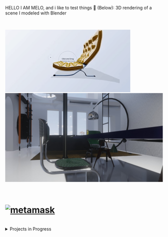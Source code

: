 HELLO I AM MELO, and i like to test things 👾
(Below): 3D rendering of a scene I modeled with Blender

 
   
  
   
   <br>
   
   [<img src="CHAIR_blender-3d-threejs.gif"/>]() 
   [<img src="study1_chairMarcelBreuer_eeveTest.jpg"/>]()
   
   
   
<br>

 
    
 


# <a href="https://emoji.gg/emoji/1385-metamask"><img src="https://emoji.gg/assets/emoji/1385-metamask.png" width="64px" height="64px" alt="metamask"></a>

<br>

<details>
<summary>Projects in Progress</summary> 
   
<br>
   
### OpenSea marketplace [repo](https://github.com/nadiamariduena/opensea-marketplace)  
#### Stack: Blockchain Web 3.0 App with  Next.js | Sanity.io | thirdweb | Tailwind | Alchemy
   
 
 [<img src="preview-image.webp"/>](https://opensea-clone-nadia-mariduena-exercise.vercel.app/) 
   
  <br>
   
   
     
[<img src="camaie-furniture_e-store.gif"/>](https://camaie-furniture-st.netlify.app/) 

   <br>

[<img src="study1_chairMarcelBreuer_eeveTest.jpg"/>](https://nadiamariduena.com/) 
   
   
</details>
